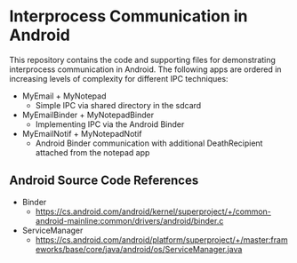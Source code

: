 # Interprocess Communication in Android
This repository contains the code and supporting files for demonstrating interprocess communication in Android. The following apps are ordered in increasing levels of complexity for different IPC techniques:

- MyEmail + MyNotepad
  - Simple IPC via shared directory in the sdcard
- MyEmailBinder + MyNotepadBinder
  - Implementing IPC via the Android Binder
- MyEmailNotif + MyNotepadNotif
  - Android Binder communication with additional DeathRecipient attached from the notepad app

## Android Source Code References
- Binder
  - https://cs.android.com/android/kernel/superproject/+/common-android-mainline:common/drivers/android/binder.c 
- ServiceManager
  - https://cs.android.com/android/platform/superproject/+/master:frameworks/base/core/java/android/os/ServiceManager.java
